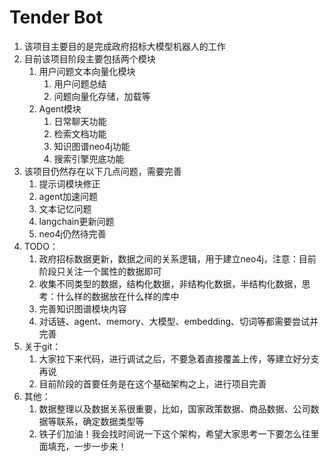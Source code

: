 # Tender Bot
1. 该项目主要目的是完成政府招标大模型机器人的工作
2. 目前该项目阶段主要包括两个模块
   1. 用户问题文本向量化模块
      1. 用户问题总结
      2. 问题向量化存储，加载等
   2. Agent模块
      1. 日常聊天功能
      2. 检索文档功能
      3. 知识图谱neo4j功能
      4. 搜索引擎兜底功能
3. 该项目仍然存在以下几点问题，需要完善
   1. 提示词模块修正
   2. agent加速问题
   3. 文本记忆问题
   4. langchain更新问题
   5. neo4j仍然待完善
4. TODO：
   1. 政府招标数据更新，数据之间的关系逻辑，用于建立neo4j，注意：目前阶段只关注一个属性的数据即可
   2. 收集不同类型的数据，结构化数据，非结构化数据，半结构化数据，思考：什么样的数据放在什么样的库中
   3. 完善知识图谱模块内容
   4. 对话链、agent、memory、大模型、embedding、切词等都需要尝试并完善
5. 关于git：
   1. 大家拉下来代码，进行调试之后，不要急着直接覆盖上传，等建立好分支再说
   2. 目前阶段的首要任务是在这个基础架构之上，进行项目完善
6. 其他：
   1. 数据整理以及数据关系很重要，比如，国家政策数据、商品数据、公司数据等联系，确定数据类型等
   2. 铁子们加油！我会找时间说一下这个架构，希望大家思考一下要怎么往里面填充，一步一步来！